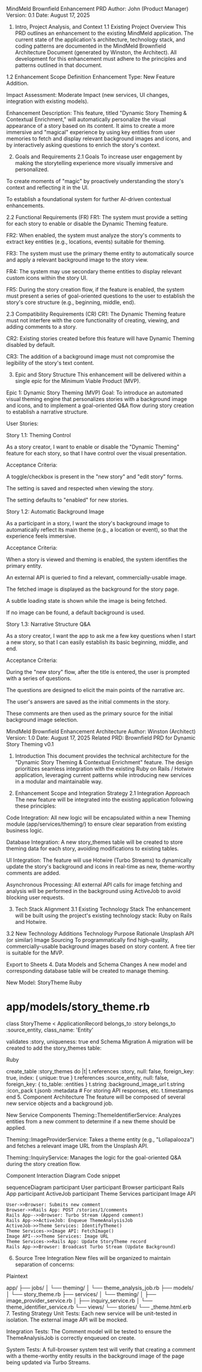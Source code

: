 MindMeld Brownfield Enhancement PRD
Author: John (Product Manager)
Version: 0.1
Date: August 17, 2025

1. Intro, Project Analysis, and Context
1.1 Existing Project Overview
This PRD outlines an enhancement to the existing MindMeld application. The current state of the application's architecture, technology stack, and coding patterns are documented in the MindMeld Brownfield Architecture Document (generated by Winston, the Architect). All development for this enhancement must adhere to the principles and patterns outlined in that document.

1.2 Enhancement Scope Definition
Enhancement Type: New Feature Addition.

Impact Assessment: Moderate Impact (new services, UI changes, integration with existing models).

Enhancement Description: This feature, titled "Dynamic Story Theming & Contextual Enrichment," will automatically personalize the visual appearance of a story based on its content. It aims to create a more immersive and "magical" experience by using key entities from user memories to fetch and display relevant background images and icons, and by interactively asking questions to enrich the story's context.

2. Goals and Requirements
2.1 Goals
To increase user engagement by making the storytelling experience more visually immersive and personalized.

To create moments of "magic" by proactively understanding the story's context and reflecting it in the UI.

To establish a foundational system for further AI-driven contextual enhancements.

2.2 Functional Requirements (FR)
FR1: The system must provide a setting for each story to enable or disable the Dynamic Theming feature.

FR2: When enabled, the system must analyze the story's comments to extract key entities (e.g., locations, events) suitable for theming.

FR3: The system must use the primary theme entity to automatically source and apply a relevant background image to the story view.

FR4: The system may use secondary theme entities to display relevant custom icons within the story UI.

FR5: During the story creation flow, if the feature is enabled, the system must present a series of goal-oriented questions to the user to establish the story's core structure (e.g., beginning, middle, end).

2.3 Compatibility Requirements (CR)
CR1: The Dynamic Theming feature must not interfere with the core functionality of creating, viewing, and adding comments to a story.

CR2: Existing stories created before this feature will have Dynamic Theming disabled by default.

CR3: The addition of a background image must not compromise the legibility of the story's text content.

3. Epic and Story Structure
This enhancement will be delivered within a single epic for the Minimum Viable Product (MVP).

Epic 1: Dynamic Story Theming (MVP)
Goal: To introduce an automated visual theming engine that personalizes stories with a background image and icons, and to implement a goal-oriented Q&A flow during story creation to establish a narrative structure.

User Stories:

Story 1.1: Theming Control

As a story creator, I want to enable or disable the "Dynamic Theming" feature for each story, so that I have control over the visual presentation.

Acceptance Criteria:

A toggle/checkbox is present in the "new story" and "edit story" forms.

The setting is saved and respected when viewing the story.

The setting defaults to "enabled" for new stories.

Story 1.2: Automatic Background Image

As a participant in a story, I want the story's background image to automatically reflect its main theme (e.g., a location or event), so that the experience feels immersive.

Acceptance Criteria:

When a story is viewed and theming is enabled, the system identifies the primary entity.

An external API is queried to find a relevant, commercially-usable image.

The fetched image is displayed as the background for the story page.

A subtle loading state is shown while the image is being fetched.

If no image can be found, a default background is used.

Story 1.3: Narrative Structure Q&A

As a story creator, I want the app to ask me a few key questions when I start a new story, so that I can easily establish its basic beginning, middle, and end.

Acceptance Criteria:

During the "new story" flow, after the title is entered, the user is prompted with a series of questions.

The questions are designed to elicit the main points of the narrative arc.

The user's answers are saved as the initial comments in the story.

These comments are then used as the primary source for the initial background image selection.

MindMeld Brownfield Enhancement Architecture
Author: Winston (Architect)
Version: 1.0
Date: August 17, 2025
Related PRD: Brownfield PRD for Dynamic Story Theming v0.1

1. Introduction
This document provides the technical architecture for the "Dynamic Story Theming & Contextual Enrichment" feature. The design prioritizes seamless integration with the existing Ruby on Rails / Hotwire application, leveraging current patterns while introducing new services in a modular and maintainable way.

2. Enhancement Scope and Integration Strategy
2.1 Integration Approach
The new feature will be integrated into the existing application following these principles:

Code Integration: All new logic will be encapsulated within a new Theming module (app/services/theming/) to ensure clear separation from existing business logic.

Database Integration: A new story_themes table will be created to store theming data for each story, avoiding modifications to existing tables.

UI Integration: The feature will use Hotwire (Turbo Streams) to dynamically update the story's background and icons in real-time as new, theme-worthy comments are added.

Asynchronous Processing: All external API calls for image fetching and analysis will be performed in the background using ActiveJob to avoid blocking user requests.

3. Tech Stack Alignment
3.1 Existing Technology Stack
The enhancement will be built using the project's existing technology stack: Ruby on Rails and Hotwire.

3.2 New Technology Additions
Technology	Purpose	Rationale
Unsplash API (or similar)	Image Sourcing	To programmatically find high-quality, commercially-usable background images based on story content. A free tier is suitable for the MVP.

Export to Sheets
4. Data Models and Schema Changes
A new model and corresponding database table will be created to manage theming.

New Model: StoryTheme
Ruby

# app/models/story_theme.rb
class StoryTheme < ApplicationRecord
  belongs_to :story
  belongs_to :source_entity, class_name: 'Entity'

  validates :story, uniqueness: true
end
Schema Migration
A migration will be created to add the story_themes table:

Ruby

create_table :story_themes do |t|
  t.references :story, null: false, foreign_key: true, index: { unique: true }
  t.references :source_entity, null: false, foreign_key: { to_table: :entities }
  t.string :background_image_url
  t.string :icon_pack
  t.jsonb :metadata # For storing API responses, etc.
  t.timestamps
end
5. Component Architecture
The feature will be composed of several new service objects and a background job.

New Service Components
Theming::ThemeIdentifierService: Analyzes entities from a new comment to determine if a new theme should be applied.

Theming::ImageProviderService: Takes a theme entity (e.g., "Lollapalooza") and fetches a relevant image URL from the Unsplash API.

Theming::InquiryService: Manages the logic for the goal-oriented Q&A during the story creation flow.

Component Interaction Diagram
Code snippet

sequenceDiagram
    participant User
    participant Browser
    participant Rails App
    participant ActiveJob
    participant Theme Services
    participant Image API

    User->>Browser: Submits new comment
    Browser->>Rails App: POST /stories/1/comments
    Rails App-->>Browser: Turbo Stream (Append comment)
    Rails App->>ActiveJob: Enqueue ThemeAnalysisJob
    ActiveJob->>Theme Services: IdentifyTheme()
    Theme Services->>Image API: FetchImage()
    Image API-->>Theme Services: Image URL
    Theme Services->>Rails App: Update StoryTheme record
    Rails App->>Browser: Broadcast Turbo Stream (Update Background)
6. Source Tree Integration
New files will be organized to maintain separation of concerns:

Plaintext

app/
├── jobs/
│   └── theming/
│       └── theme_analysis_job.rb
├── models/
│   └── story_theme.rb
├── services/
│   └── theming/
│       ├── image_provider_service.rb
│       ├── inquiry_service.rb
│       └── theme_identifier_service.rb
└── views/
    └── stories/
        └── _theme.html.erb
7. Testing Strategy
Unit Tests: Each new service will be unit-tested in isolation. The external image API will be mocked.

Integration Tests: The Comment model will be tested to ensure the ThemeAnalysisJob is correctly enqueued on create.

System Tests: A full-browser system test will verify that creating a comment with a theme-worthy entity results in the background image of the page being updated via Turbo Streams.